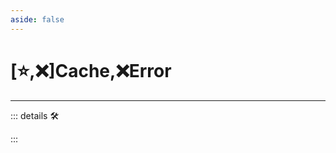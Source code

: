 ```yaml
---
aside: false
---
```

# [⭐,❌]<labor>Cache</labor>,❌<error>Error</error>

---

<!-- =================================================== -->
<!-- =================================================== -->
<!-- =================================================== -->
<!-- =================================================== -->
<!-- =================================================== -->
::: details 🛠

:::
